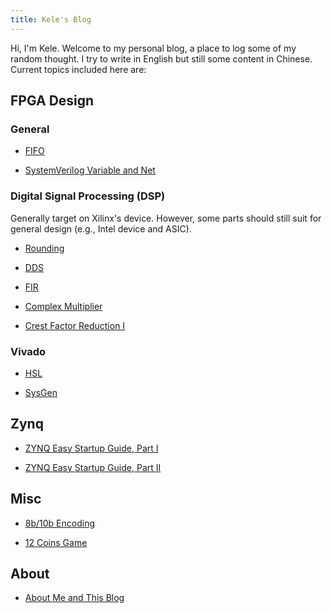 ```yaml
---
title: Kele's Blog
---
```


Hi, I'm Kele. Welcome to my personal blog, a place to log some of my random thought. I try to write in English but still some content in Chinese. Current topics included here are:

## FPGA Design

### General

- [FIFO](./fpga-fifo/fifos-in-vivado.md)

- [SystemVerilog Variable and Net](./systemverilog-variable-and-net/systemverilog-variable-and-net.md)

### Digital Signal Processing (DSP)

Generally target on Xilinx's device. However, some parts should still suit for general design (e.g., Intel device and ASIC).

- [Rounding](./fpga-dsp-rounding/rounding-in-fpga.md)

- [DDS](./fpga-dsp-dds/dds-fpga.md)

- [FIR](./fpga-dsp-fir/fir-in-fpga-1.md)

- [Complex Multiplier](./fpga-dsp-cmult/cmult-in-fpga.md)

- [Crest Factor Reduction I](./fpga-dsp-cfr/crest-factor-reduction-i.md)

### Vivado

- [HSL](./vivado-hls/vivado-hls-hands-on.md)

- [SysGen](./vivado-sysgen/sysgen-hands-on.md)

## Zynq

- [ZYNQ Easy Startup Guide, Part I](./zynq-easy-startup-guide/zynq-easy-startup-guide-1.md)

- [ZYNQ Easy Startup Guide, Part II](./zynq-easy-startup-guide/zynq-easy-startup-guide-2.md)

## Misc

- [8b/10b Encoding](./8b-10b-encoding/8b-10b-encoding.md)

- [12 Coins Game](./12-coins-game/12-coins-game.md)

## About

- [About Me and This Blog](./about-me/about-me.md)
